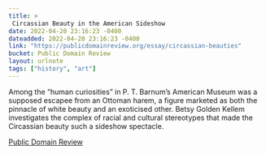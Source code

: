 ```yaml
---
title: > 
 Circassian Beauty in the American Sideshow
date: 2022-04-20 23:16:23 -0400
dateadded: 2022-04-20 23:16:23 -0400
link: "https://publicdomainreview.org/essay/circassian-beauties"
bucket: Public Domain Review
layout: urlnote
tags: ["history", "art"]
--- 
```

Among the “human curiosities” in P. T. Barnum’s American Museum was a supposed escapee from an Ottoman harem, a figure marketed as both the pinnacle of white beauty and an exoticised other. Betsy Golden Kellem investigates the complex of racial and cultural stereotypes that made the Circassian beauty such a sideshow spectacle.
 <!-- end excerpt --> 
<div class='bucket'><a class='internal-link' href='/buckets/public-domain-review'>Public Domain Review</a></div> 
